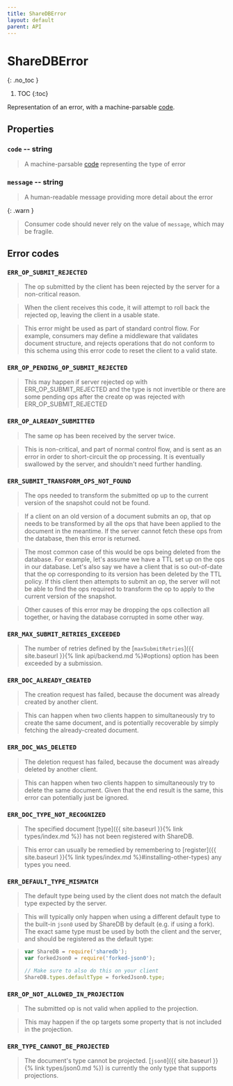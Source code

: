 ```yaml
---
title: ShareDBError
layout: default
parent: API
---
```


# ShareDBError
{: .no_toc }

1. TOC
{:toc}

Representation of an error, with a machine-parsable [code](#error-codes).

## Properties

### `code` -- string

> A machine-parsable [code](#error-codes) representing the type of error

### `message` -- string

> A human-readable message providing more detail about the error

{: .warn }
> Consumer code should never rely on the value of `message`, which may be fragile.

## Error codes

### `ERR_OP_SUBMIT_REJECTED`

> The op submitted by the client has been rejected by the server for a non-critical reason.

> When the client receives this code, it will attempt to roll back the rejected op, leaving the client in a usable state.

> This error might be used as part of standard control flow. For example, consumers may define a middleware that validates document structure, and rejects operations that do not conform to this schema using this error code to reset the client to a valid state.

### `ERR_OP_PENDING_OP_SUBMIT_REJECTED`

> This may happen if server rejected op with ERR_OP_SUBMIT_REJECTED and the type is not invertible or there are some pending ops after the create op was rejected with ERR_OP_SUBMIT_REJECTED

### `ERR_OP_ALREADY_SUBMITTED`

> The same op has been received by the server twice.

> This is non-critical, and part of normal control flow, and is sent as an error in order to short-circuit the op processing. It is eventually swallowed by the server, and shouldn't need further handling.

### `ERR_SUBMIT_TRANSFORM_OPS_NOT_FOUND`

> The ops needed to transform the submitted op up to the current version of the snapshot could not be found.

> If a client on an old version of a document submits an op, that op needs to be transformed by all the ops that have been applied to the document in the meantime. If the server cannot fetch these ops from the database, then this error is returned.

> The most common case of this would be ops being deleted from the database. For example, let's assume we have a TTL set up on the ops in our database. Let's also say we have a client that is so out-of-date that the op corresponding to its version has been deleted by the TTL policy. If this client then attempts to submit an op, the server will not be able to find the ops required to transform the op to apply to the current version of the snapshot.

> Other causes of this error may be dropping the ops collection all together, or having the database corrupted in some other way.

### `ERR_MAX_SUBMIT_RETRIES_EXCEEDED`

> The number of retries defined by the [`maxSubmitRetries`]({{ site.baseurl }}{% link api/backend.md %}#options) option has been exceeded by a submission.

### `ERR_DOC_ALREADY_CREATED`

> The creation request has failed, because the document was already created by another client.

> This can happen when two clients happen to simultaneously try to create the same document, and is potentially recoverable by simply fetching the already-created document.

### `ERR_DOC_WAS_DELETED`

> The deletion request has failed, because the document was already deleted by another client.

> This can happen when two clients happen to simultaneously try to delete the same document. Given that the end result is the same, this error can potentially just be ignored.

### `ERR_DOC_TYPE_NOT_RECOGNIZED`

> The specified document [type]({{ site.baseurl }}{% link types/index.md %}) has not been registered with ShareDB.

> This error can usually be remedied by remembering to [register]({{ site.baseurl }}{% link types/index.md %}#installing-other-types) any types you need.

### `ERR_DEFAULT_TYPE_MISMATCH`

> The default type being used by the client does not match the default type expected by the server.

> This will typically only happen when using a different default type to the built-in `json0` used by ShareDB by default (e.g. if using a fork). The exact same type must be used by both the client and the server, and should be registered as the default type:

> ```javascript
> var ShareDB = require('sharedb');
> var forkedJson0 = require('forked-json0');
>
> // Make sure to also do this on your client
> ShareDB.types.defaultType = forkedJson0.type;
> ```

### `ERR_OP_NOT_ALLOWED_IN_PROJECTION`

> The submitted op is not valid when applied to the projection.

> This may happen if the op targets some property that is not included in the projection.

### `ERR_TYPE_CANNOT_BE_PROJECTED`

> The document's type cannot be projected. [`json0`]({{ site.baseurl }}{% link types/json0.md %}) is currently the only type that supports projections.
